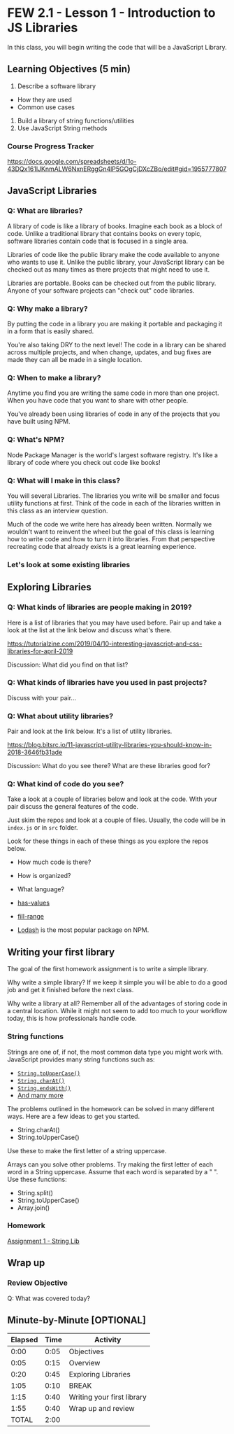 # FEW 2.1 - Lesson 1 - Introduction to JS Libraries 

In this class, you will begin writing the code that will be a JavaScript Library. 

## Learning Objectives (5 min)

1. Describe a software library
  - How they are used 
  - Common use cases
1. Build a library of string functions/utilities
1. Use JavaScript String methods

### Course Progress Tracker 

https://docs.google.com/spreadsheets/d/1o-43DQx161lJKnmALW6NxnERggGn4lP5GOgCjDXcZBo/edit#gid=1955777807

## JavaScript Libraries

### Q: What are libraries? 

A library of code is like a library of books. Imagine each book as a block of code. Unlike a traditional library that contains books on every topic, software libraries contain code that is focused in a single area. 

Libraries of code like the public library make the code available to anyone who wants to use it. Unlike the public library, your JavaScript library can be checked out as many times as there projects that might need to use it. 

Libraries are portable. Books can be checked out from the public library. Anyone of your software projects can "check out" code libraries.  

### Q: Why make a library? 

By putting the code in a library you are making it portable and packaging it in a form that is easily shared. 

You're also taking DRY to the next level! The code in a library can be shared across multiple projects, and when change, updates, and bug fixes are made they can all be made in a single location. 

### Q: When to make a library? 

Anytime you find you are writing the same code in more than one project. When you have code that you want to share with other people. 

You've already been using libraries of code in any of the projects that you have built using NPM. 

### Q: What's NPM? 

Node Package Manager is the world's largest software registry. It's like a library of code where you check out code like books! 

### Q: What will I make in this class? 

You will several Libraries. The libraries you write will be smaller and focus utility functions at first. Think of the code in each of the libraries written in this class as an interview question. 

Much of the code we write here has already been written. Normally we wouldn't want to reinvent the wheel but the goal of this class is learning how to write code and how to turn it into libraries. From that perspective recreating code that already exists is a great learning experience. 

### Let's look at  some existing libraries 

## Exploring Libraries

### Q: What kinds of libraries are people making in 2019? 

Here is a list of libraries that you may have used before. Pair up and take a look at the list at the link below and discuss what's there. 

https://tutorialzine.com/2019/04/10-interesting-javascript-and-css-libraries-for-april-2019

Discussion: What did you find on that list? 

### Q: What kinds of libraries have you used in past projects? 

Discuss with your pair... 

### Q: What about utility libraries?

Pair and look at the link below. It's a list of utility libraries. 

https://blog.bitsrc.io/11-javascript-utility-libraries-you-should-know-in-2018-3646fb31ade

Discussion: What do you see there? What are these libraries good for? 

### Q: What kind of code do you see? 

Take a look at a couple of libraries below and look at the code. With your pair discuss the general features of the code. 

Just skim the repos and look at a couple of files. Usually, the code will be in `index.js` or in `src` folder. 

Look for these things in each of these things as you explore the repos below. 

- How much code is there? 
- How is organized? 
- What language? 

- [has-values](https://github.com/jonschlinkert/has-values)
- [fill-range](https://github.com/jonschlinkert/fill-range/blob/master/index.js)
- [Lodash](https://github.com/lodash/lodash) is the most popular package on NPM. 

## Writing your first library

The goal of the first homework assignment is to write a simple library. 

Why write a simple library? If we keep it simple you will be able to do a good job and get it finished before the next class. 

Why write a library at all? Remember all of the advantages of storing code in a central location. While it might not seem to add too much to your workflow today, this is how professionals handle code. 

### String functions

Strings are one of, if not, the most common data type you might work with. JavaScript provides many string functions such as: 

- [`String.toUpperCase()`](https://developer.mozilla.org/en-US/docs/Web/JavaScript/Reference/Global_Objects/String/toUpperCase)
- [`String.charAt()`](https://developer.mozilla.org/en-US/docs/Web/JavaScript/Reference/Global_Objects/String/charAt)
- [`String.endsWith()`](https://developer.mozilla.org/en-US/docs/Web/JavaScript/Reference/Global_Objects/String/endsWith)
- [And many more](https://developer.mozilla.org/en-US/docs/Web/JavaScript/Reference/Global_Objects/String)

The problems outlined in the homework can be solved in many different ways. Here are a few ideas to get you started. 

- String.charAt()
- String.toUpperCase()

Use these to make the first letter of a string uppercase. 

Arrays can you solve other problems. Try making the first letter of each word in a String uppercase. Assume that each word is separated by a " ". Use these functions: 

- String.split()
- String.toUpperCase()
- Array.join()

### Homework

[Assignment 1 - String Lib](../Assignments/assignment-1-string-lib.md)

## Wrap up

### Review Objective 

Q: What was covered today? 


## Minute-by-Minute [OPTIONAL]

| **Elapsed** | **Time**  | **Activity**              |
| ----------- | --------- | ------------------------- |
| 0:00        | 0:05      | Objectives                |
| 0:05        | 0:15      | Overview                  |
| 0:20        | 0:45      | Exploring Libraries       |
| 1:05        | 0:10      | BREAK                     |
| 1:15        | 0:40      | Writing your first library|
| 1:55        | 0:40      | Wrap up and review        |
| TOTAL       | 2:00      |                           |
